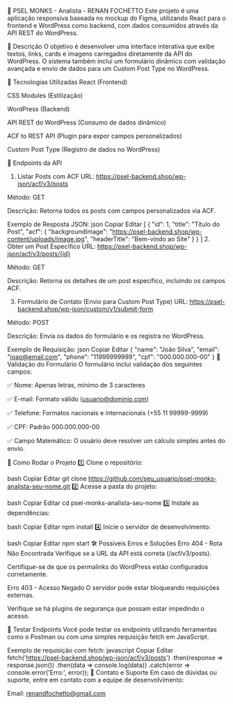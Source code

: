 📌 PSEL MONKS - Analista - RENAN FOCHETTO
Este projeto é uma aplicação responsiva baseada no mockup do Figma, utilizando React para o frontend e WordPress como backend, com dados consumidos através da API REST do WordPress.

📝 Descrição
O objetivo é desenvolver uma interface interativa que exibe textos, links, cards e imagens carregados diretamente da API do WordPress. O sistema também inclui um formulário dinâmico com validação avançada e envio de dados para um Custom Post Type no WordPress.

🚀 Tecnologias Utilizadas
React (Frontend)

CSS Modules (Estilização)

WordPress (Backend)

API REST do WordPress (Consumo de dados dinâmico)

ACF to REST API (Plugin para expor campos personalizados)

Custom Post Type (Registro de dados no WordPress)

📡 Endpoints da API
1. Listar Posts com ACF
   URL: https://psel-backend.shop/wp-json/acf/v3/posts

Método: GET

Descrição: Retorna todos os posts com campos personalizados via ACF.

Exemplo de Resposta JSON:
json
Copiar
Editar
[
{
"id": 1,
"title": "Título do Post",
"acf": {
"backgroundImage": "https://psel-backend.shop/wp-content/uploads/image.jpg",
"headerTitle": "Bem-vindo ao Site"
}
}
]
2. Obter um Post Específico
   URL: https://psel-backend.shop/wp-json/acf/v3/posts/{id}

Método: GET

Descrição: Retorna os detalhes de um post específico, incluindo os campos ACF.

3. Formulário de Contato (Envio para Custom Post Type)
   URL: https://psel-backend.shop/wp-json/custom/v1/submit-form

Método: POST

Descrição: Envia os dados do formulário e os registra no WordPress.

Exemplo de Requisição:
json
Copiar
Editar
{
"name": "João Silva",
"email": "joao@email.com",
"phone": "11999999999",
"cpf": "000.000.000-00"
}
📜 Validação do Formulário
O formulário inclui validação dos seguintes campos:

✅ Nome: Apenas letras, mínimo de 3 caracteres

✅ E-mail: Formato válido (usuario@dominio.com)

✅ Telefone: Formatos nacionais e internacionais (+55 11 99999-9999)

✅ CPF: Padrão 000.000.000-00

✅ Campo Matemático: O usuário deve resolver um cálculo simples antes do envio.

🔄 Como Rodar o Projeto
1️⃣ Clone o repositório:

bash
Copiar
Editar
git clone https://github.com/seu_usuario/psel-monks-analista-seu-nome.git
2️⃣ Acesse a pasta do projeto:

bash
Copiar
Editar
cd psel-monks-analista-seu-nome
3️⃣ Instale as dependências:

bash
Copiar
Editar
npm install
4️⃣ Inicie o servidor de desenvolvimento:

bash
Copiar
Editar
npm start
🛠 Possíveis Erros e Soluções
Erro 404 - Rota Não Encontrada
Verifique se a URL da API está correta (/acf/v3/posts).

Certifique-se de que os permalinks do WordPress estão configurados corretamente.

Erro 403 - Acesso Negado
O servidor pode estar bloqueando requisições externas.

Verifique se há plugins de segurança que possam estar impedindo o acesso.

🎯 Testar Endpoints
Você pode testar os endpoints utilizando ferramentas como o Postman ou com uma simples requisição fetch em JavaScript.

Exemplo de requisição com fetch:
javascript
Copiar
Editar
fetch('https://psel-backend.shop/wp-json/acf/v3/posts')
.then(response => response.json())
.then(data => console.log(data))
.catch(error => console.error('Erro:', error));
📩 Contato e Suporte
Em caso de dúvidas ou suporte, entre em contato com a equipe de desenvolvimento:

Email: renandfochetto@gmail.com
